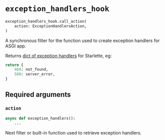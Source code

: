 # `exception_handlers_hook`

```python
exception_handlers_hook.call_action(
    action: ExceptionHandlersAction,
)
```

A synchronous filter for the function used to create exception handlers for ASGI app.

Returns [dict of exception handlers](https://www.starlette.io/exceptions/#errors-and-handled-exceptions) for Starlette, eg:

```python
return {
    404: not_found,
    500: server_error,
}
```


## Required arguments

### `action`

```python
async def exception_handlers():
    ...
```

Next filter or built-in function used to retrieve exception handlers.

